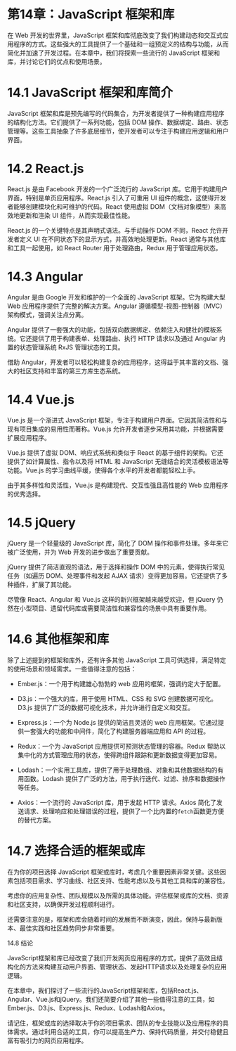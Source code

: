 # 第14章：JavaScript 框架和库

在 Web 开发的世界里，JavaScript 框架和库彻底改变了我们构建动态和交互式应用程序的方式。这些强大的工具提供了一个基础和一组预定义的结构与功能，从而简化并加速了开发过程。在本章中，我们将探索一些流行的 JavaScript 框架和库，并讨论它们的优点和使用场景。

# 14.1 JavaScript 框架和库简介

JavaScript 框架和库是预先编写的代码集合，为开发者提供了一种构建应用程序的结构化方法。它们提供了一系列功能，包括 DOM 操作、数据绑定、路由、状态管理等。这些工具抽象了许多底层细节，使开发者可以专注于构建应用逻辑和用户界面。

# 14.2 React.js

React.js 是由 Facebook 开发的一个广泛流行的 JavaScript 库。它用于构建用户界面，特别是单页应用程序。React.js 引入了可重用 UI 组件的概念，这使得开发者能够创建模块化和可维护的代码。React 使用虚拟 DOM（文档对象模型）来高效地更新和渲染 UI 组件，从而实现最佳性能。

React.js 的一个关键特点是其声明式语法。与手动操作 DOM 不同，React 允许开发者定义 UI 在不同状态下的显示方式，并高效地处理更新。React 通常与其他库和工具一起使用，如 React Router 用于处理路由，Redux 用于管理应用状态。

# 14.3 Angular

Angular 是由 Google 开发和维护的一个全面的 JavaScript 框架。它为构建大型 Web 应用程序提供了完整的解决方案。Angular 遵循模型-视图-控制器（MVC）架构模式，强调关注点分离。

Angular 提供了一套强大的功能，包括双向数据绑定、依赖注入和健壮的模板系统。它还提供了用于构建表单、处理路由、执行 HTTP 请求以及通过 Angular 内置的状态管理系统 RxJS 管理状态的工具。

借助 Angular，开发者可以轻松构建复杂的应用程序，这得益于其丰富的文档、强大的社区支持和丰富的第三方库生态系统。

# 14.4 Vue.js

Vue.js 是一个渐进式 JavaScript 框架，专注于构建用户界面。它因其简洁性和与现有项目集成的易用性而著称。Vue.js 允许开发者逐步采用其功能，并根据需要扩展应用程序。

Vue.js 提供了虚拟 DOM、响应式系统和类似于 React 的基于组件的架构。它还提供了如计算属性、指令以及将 HTML 和 JavaScript 无缝结合的灵活模板语法等功能。Vue.js 的学习曲线平缓，使得各个水平的开发者都能轻松上手。

由于其多样性和灵活性，Vue.js 是构建现代、交互性强且高性能的 Web 应用程序的优秀选择。

# 14.5 jQuery

jQuery 是一个轻量级的 JavaScript 库，简化了 DOM 操作和事件处理。多年来它被广泛使用，并为 Web 开发的进步做出了重要贡献。

jQuery 提供了简洁直观的语法，用于选择和操作 DOM 中的元素，使得执行常见任务（如遍历 DOM、处理事件和发起 AJAX 请求）变得更加容易。它还提供了多种插件，扩展了其功能。

尽管像 React、Angular 和 Vue.js 这样的新兴框架越来越受欢迎，但 jQuery 仍然在小型项目、遗留代码库或需要简洁性和兼容性的场景中具有重要作用。

# 14.6 其他框架和库

除了上述提到的框架和库外，还有许多其他 JavaScript 工具可供选择，满足特定的使用场景和领域需求。一些值得注意的包括：

- Ember.js：一个用于构建雄心勃勃的 web 应用的框架，强调约定大于配置。

- D3.js：一个强大的库，用于使用 HTML、CSS 和 SVG 创建数据可视化。D3.js 提供了广泛的数据可视化技术，并允许进行自定义和交互。

- Express.js：一个为 Node.js 提供的简洁且灵活的 web 应用框架。它通过提供一套强大的功能和中间件，简化了构建服务器端应用和 API 的过程。

- Redux：一个为 JavaScript 应用提供可预测状态管理的容器。Redux 帮助以集中化的方式管理应用的状态，使得跨组件跟踪和更新数据变得更加容易。

- Lodash：一个实用工具库，提供了用于处理数组、对象和其他数据结构的有用函数。Lodash 提供了广泛的方法，用于执行迭代、过滤、排序和数据操作等任务。

- Axios：一个流行的 JavaScript 库，用于发起 HTTP 请求。Axios 简化了发送请求、处理响应和处理错误的过程，提供了一个比内置的`fetch`函数更方便的替代方案。

# 14.7 选择合适的框架或库

在为你的项目选择 JavaScript 框架或库时，考虑几个重要因素非常关键。这些因素包括项目需求、学习曲线、社区支持、性能考虑以及与其他工具和库的兼容性。

考虑你的应用复杂性、团队规模以及所需的具体功能。评估框架或库的文档、资源和社区支持，以确保开发过程顺利进行。

还需要注意的是，框架和库会随着时间的发展而不断演变，因此，保持与最新版本、最佳实践和社区趋势同步非常重要。

14.8 结论

JavaScript框架和库已经改变了我们开发网页应用程序的方式，提供了高效且结构化的方法来构建互动用户界面、管理状态、发起HTTP请求以及处理复杂的应用逻辑。

在本章中，我们探讨了一些流行的JavaScript框架和库，包括React.js、Angular、Vue.js和jQuery。我们还简要介绍了其他一些值得注意的工具，如Ember.js、D3.js、Express.js、Redux、Lodash和Axios。

请记住，框架或库的选择取决于你的项目需求、团队的专业技能以及应用程序的具体需求。通过利用合适的工具，你可以提高生产力、保持代码质量，并交付稳健且富有吸引力的网页应用程序。

